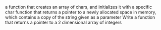 a function that creates an array of chars, and initializes it with a specific char
function that returns a pointer to a newly allocated space in memory,
which contains a copy of the string given as a parameter
Write a function that returns a pointer to a 2 dimensional array of integers
